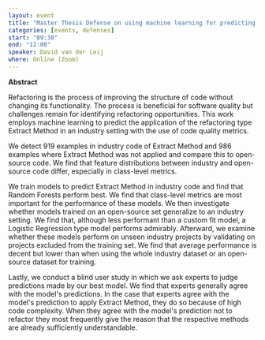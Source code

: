 ```yaml
---
layout: event
title: "Master Thesis Defense on using machine learning for predicting refactoring opportunities in industry code"
categories: [events, defenses]
start: "09:30"
end: "12:00"
speaker: David van der Leij
where: Online (Zoom)
---
```


**Abstract**

Refactoring is the process of improving the structure of code without changing its functionality.
The process is beneficial for software quality but challenges remain for identifying refactoring opportunities.
This work employs machine learning to predict the application of the refactoring type Extract Method in an industry setting with the use of code quality metrics.

We detect 919 examples in industry code of Extract Method and 986 examples
where Extract Method was not applied and compare this to open-source code.
We find that feature distributions between industry and open-source code differ, especially in class-level metrics.

We train models to predict Extract Method in industry code and find that Random Forests perform best.
We find that class-level metrics are most important for the performance of these models.
We then investigate whether models trained on an open-source set generalize to an industry setting.
We find that, although less performant than a custom fit model, a Logistic Regression type model performs admirably.
Afterward, we examine whether these models perform on unseen industry projects by validating on projects excluded from the training set.
We find that average performance is decent but lower than when using the whole industry dataset or an open-source dataset for training.

Lastly, we conduct a blind user study in which we ask experts to judge predictions made by our best model.
We find that experts generally agree with the model's predictions.
In the case that experts agree with the model's prediction to apply Extract Method, they do so because of high code complexity.
When they agree with the model's prediction not to refactor they most frequently give the reason that the respective methods are already sufficiently understandable.
